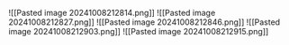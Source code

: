 ![[Pasted image 20241008212814.png]]
![[Pasted image 20241008212827.png]]
![[Pasted image 20241008212846.png]]
![[Pasted image 20241008212903.png]]
![[Pasted image 20241008212915.png]]